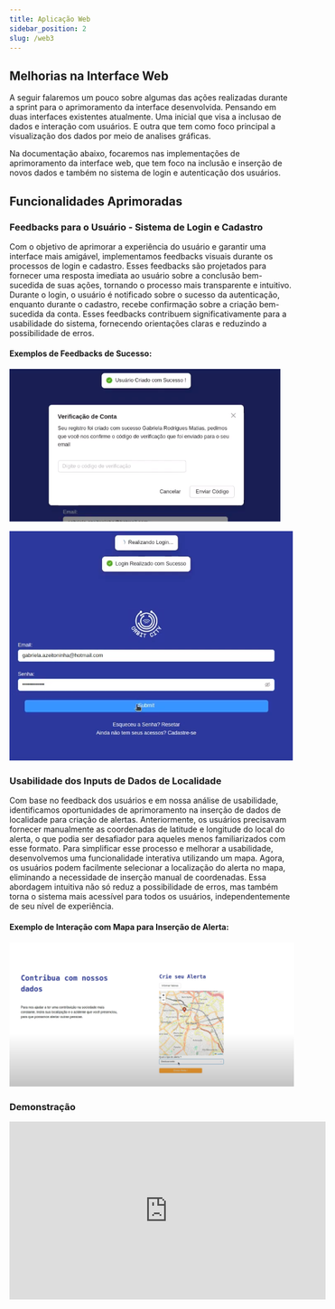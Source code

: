 ```yaml
---
title: Aplicação Web
sidebar_position: 2
slug: /web3
---
```


## Melhorias na Interface Web

A seguir falaremos um pouco sobre algumas das ações realizadas durante a sprint para o aprimoramento da interface desenvolvida. Pensando em duas interfaces existentes atualmente. Uma inicial que visa a inclusao de dados e interação com usuários. E outra que tem como foco principal a visualização dos dados por meio de analises gráficas. 

Na documentação abaixo, focaremos nas implementações de aprimoramento da interface web, que tem foco na inclusão e inserção de novos dados e também no sistema de login e autenticação dos usuários. 

## Funcionalidades Aprimoradas 

### Feedbacks para o Usuário - Sistema de Login e Cadastro

Com o objetivo de aprimorar a experiência do usuário e garantir uma interface mais amigável, implementamos feedbacks visuais durante os processos de login e cadastro. Esses feedbacks são projetados para fornecer uma resposta imediata ao usuário sobre a conclusão bem-sucedida de suas ações, tornando o processo mais transparente e intuitivo. Durante o login, o usuário é notificado sobre o sucesso da autenticação, enquanto durante o cadastro, recebe confirmação sobre a criação bem-sucedida da conta. Esses feedbacks contribuem significativamente para a usabilidade do sistema, fornecendo orientações claras e reduzindo a possibilidade de erros.

#### Exemplos de Feedbacks de Sucesso:

![Feedback de Sucesso - Login](../../../static/img/feedback1.png)

![Feedback de Sucesso - Cadastro](../../../static/img/feedback2.png)

### Usabilidade dos Inputs de Dados de Localidade

Com base no feedback dos usuários e em nossa análise de usabilidade, identificamos oportunidades de aprimoramento na inserção de dados de localidade para criação de alertas. Anteriormente, os usuários precisavam fornecer manualmente as coordenadas de latitude e longitude do local do alerta, o que podia ser desafiador para aqueles menos familiarizados com esse formato. Para simplificar esse processo e melhorar a usabilidade, desenvolvemos uma funcionalidade interativa utilizando um mapa. Agora, os usuários podem facilmente selecionar a localização do alerta no mapa, eliminando a necessidade de inserção manual de coordenadas. Essa abordagem intuitiva não só reduz a possibilidade de erros, mas também torna o sistema mais acessível para todos os usuários, independentemente de seu nível de experiência.

#### Exemplo de Interação com Mapa para Inserção de Alerta:

![Mapa de Inserção de Alerta](../../../static/img/alertmap.png)

### Demonstração 

<iframe width="560" height="315" src="https://www.youtube.com/embed/ksPyfoVVPQ8?si=VPRYxyKxNueYIY_v" title="YouTube video player" frameborder="0" allow="accelerometer; autoplay; clipboard-write; encrypted-media; gyroscope; picture-in-picture; web-share" referrerpolicy="strict-origin-when-cross-origin" allowfullscreen></iframe>